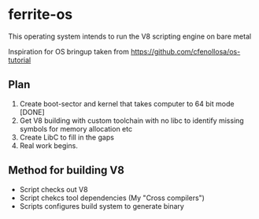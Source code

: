 # ferrite-os
This operating system intends to run the V8 scripting engine on bare metal

Inspiration for OS bringup taken from https://github.com/cfenollosa/os-tutorial

## Plan
1. Create boot-sector and kernel that takes computer to 64 bit mode [DONE]
2. Get V8 building with custom toolchain with no libc to identify missing symbols for memory allocation etc
3. Create LibC to fill in the gaps
4. Real work begins. 


## Method for building V8
- Script checks out V8
- Script chekcs tool dependencies (My "Cross compilers")
- Scripts configures build system to generate binary

